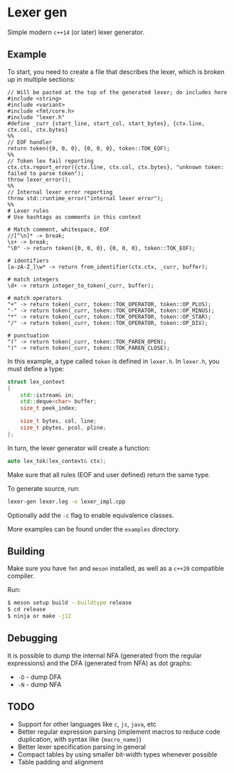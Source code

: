 # Lexer gen

Simple modern `c++14` (or later) lexer generator. 

## Example 

To start, you need to create a file that describes the lexer, which is broken up in multiple sections:
```leg
// Will be pasted at the top of the generated lexer; do includes here
#include <string>
#include <variant>
#include <fmt/core.h>
#include "lexer.h"
#define _curr {start_line, start_col, start_bytes}, {ctx.line, ctx.col, ctx.bytes}
%%
// EOF handler
return token({0, 0, 0}, {0, 0, 0}, token::TOK_EOF);
%%
// Token lex fail reporting
ctx.ctx.report_error({ctx.line, ctx.col, ctx.bytes}, "unknown token: failed to parse token"); 
throw lexer_error();
%%
// Internal lexer error reporting
throw std::runtime_error("internal lexer error");
%%
# Lexer rules
# Use hashtags as comments in this context

# Match comment, whitespace, EOF 
//[^\n]* -> break;
\s+ -> break;
"\0" -> return token({0, 0, 0}, {0, 0, 0}, token::TOK_EOF);

# identifiers 
[a-zA-Z_]\w* -> return from_identifier(ctx.ctx, _curr, buffer);

# match integers
\d+ -> return integer_to_token(_curr, buffer);

# match operators
"+" -> return token(_curr, token::TOK_OPERATOR, token::OP_PLUS);
"-" -> return token(_curr, token::TOK_OPERATOR, token::OP_MINUS);
"*" -> return token(_curr, token::TOK_OPERATOR, token::OP_STAR);
"/" -> return token(_curr, token::TOK_OPERATOR, token::OP_DIV);

# punctuation
"(" -> return token(_curr, token::TOK_PAREN_OPEN);
")" -> return token(_curr, token::TOK_PAREN_CLOSE);
```

In this example, a type called `token` is defined in `lexer.h`. 
In `lexer.h`, you must define a type:
```cpp
struct lex_context
{
    std::istream& in;
    std::deque<char> buffer;
    size_t peek_index;

    size_t bytes, col, line;
    size_t pbytes, pcol, pline;
};
```

In turn, the lexer generator will create a function:
```cpp
auto lex_tok(lex_context& ctx);
```

Make sure that all rules (EOF and user defined) return the same type.

To generate source, run: 

```bash 
lexer-gen lexer.leg -o lexer_impl.cpp
```

Optionally add the `-c` flag to enable equivalence classes.

More examples can be found under the `examples` directory.

## Building 
Make sure you have `fmt` and `meson` installed, as well as a `c++20` compatible compiler.

Run:
```bash
$ meson setup build --buildtype release
$ cd release
$ ninja or make -j12 
```

## Debugging 

It is possible to dump the internal NFA (generated from the regular expressions) and the DFA (generated from NFA) as dot graphs:
- `-D` - dump DFA
- `-N` - dump NFA

## TODO 
- Support for other languages like `c`, `js`, `java`, etc
- Better regular expression parsing (implement macros to reduce code duplication, with syntax like `{macro_name}`)
- Better lexer specification parsing in general
- Compact tables by using smaller bit-width types whenever possible 
- Table padding and alignment
